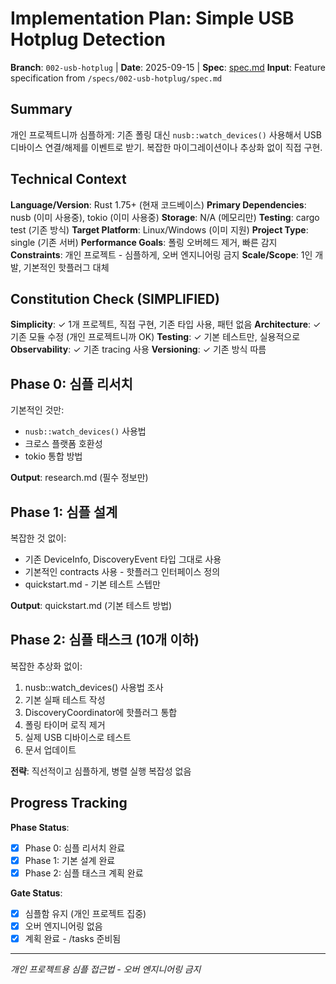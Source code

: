 # Implementation Plan: Simple USB Hotplug Detection

**Branch**: `002-usb-hotplug` | **Date**: 2025-09-15 | **Spec**: [spec.md](./spec.md)
**Input**: Feature specification from `/specs/002-usb-hotplug/spec.md`

## Summary
개인 프로젝트니까 심플하게: 기존 폴링 대신 `nusb::watch_devices()` 사용해서 USB 디바이스 연결/해제를 이벤트로 받기. 복잡한 마이그레이션이나 추상화 없이 직접 구현.

## Technical Context
**Language/Version**: Rust 1.75+ (현재 코드베이스)
**Primary Dependencies**: nusb (이미 사용중), tokio (이미 사용중)
**Storage**: N/A (메모리만)
**Testing**: cargo test (기존 방식)
**Target Platform**: Linux/Windows (이미 지원)
**Project Type**: single (기존 서버)
**Performance Goals**: 폴링 오버헤드 제거, 빠른 감지
**Constraints**: 개인 프로젝트 - 심플하게, 오버 엔지니어링 금지
**Scale/Scope**: 1인 개발, 기본적인 핫플러그 대체

## Constitution Check (SIMPLIFIED)
**Simplicity**: ✓ 1개 프로젝트, 직접 구현, 기존 타입 사용, 패턴 없음
**Architecture**: ✓ 기존 모듈 수정 (개인 프로젝트니까 OK)
**Testing**: ✓ 기본 테스트만, 실용적으로
**Observability**: ✓ 기존 tracing 사용
**Versioning**: ✓ 기존 방식 따름

## Phase 0: 심플 리서치
기본적인 것만:
- `nusb::watch_devices()` 사용법
- 크로스 플랫폼 호환성
- tokio 통합 방법

**Output**: research.md (필수 정보만)

## Phase 1: 심플 설계
복잡한 것 없이:
- 기존 DeviceInfo, DiscoveryEvent 타입 그대로 사용
- 기본적인 contracts 사용 - 핫플러그 인터페이스 정의
- quickstart.md - 기본 테스트 스텝만

**Output**: quickstart.md (기본 테스트 방법)

## Phase 2: 심플 태스크 (10개 이하)
복잡한 추상화 없이:
1. nusb::watch_devices() 사용법 조사
2. 기본 실패 테스트 작성
3. DiscoveryCoordinator에 핫플러그 통합
4. 폴링 타이머 로직 제거
5. 실제 USB 디바이스로 테스트
6. 문서 업데이트

**전략**: 직선적이고 심플하게, 병렬 실행 복잡성 없음

## Progress Tracking
**Phase Status**:
- [x] Phase 0: 심플 리서치 완료
- [x] Phase 1: 기본 설계 완료
- [x] Phase 2: 심플 태스크 계획 완료

**Gate Status**:
- [x] 심플함 유지 (개인 프로젝트 집중)
- [x] 오버 엔지니어링 없음
- [x] 계획 완료 - /tasks 준비됨

---
*개인 프로젝트용 심플 접근법 - 오버 엔지니어링 금지*